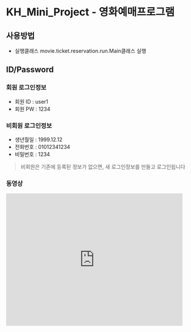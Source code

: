 # KH_Mini_Project - 영화예매프로그램

## 사용방법
* 실행클래스 movie.ticket.reservation.run.Main클래스 실행

## ID/Password

### 회원 로그인정보
* 회원 ID : user1
* 회원 PW : 1234

### 비회원 로그인정보
* 생년월일 : 1999.12.12
* 전화번호 : 01012341234
* 비밀번호 : 1234
> 비회원은 기존에 등록된 정보가 없으면, 새 로그인정보를 만들고 로그인됩니다
  
### 동영상
<iframe width="480" height="360" src="https://www.youtube.com/embed/-4i1g8ICMVE" frameborder="0" allow="accelerometer; autoplay; clipbard-write; encrypted-media; gyroscope; picture-in-picture" allowfullscreen></iframe>
